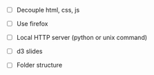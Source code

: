 - [ ] Decouple html, css, js
- [ ] Use firefox
- [ ] Local HTTP server (python or unix command)

- [ ] d3 slides
- [ ] Folder structure